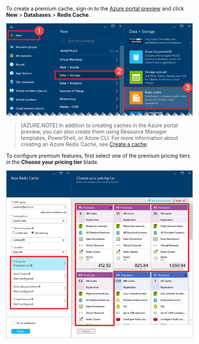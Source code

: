 To create a premium cache, sign-in to the [Azure portal preview](https://portal.azure.cn) and click **New** > **Databases** > **Redis Cache**.

![Create cache](./media/redis-cache-premium-create/redis-cache-new-cache-menu.png)

> [AZURE.NOTE]
> In addition to creating caches in the Azure portal preview, you can also create them using Resource Manager templates, PowerShell, or Azure CLI. For more information about creating an Azure Redis Cache, see [Create a cache](/documentation/articles/cache-dotnet-how-to-use-azure-redis-cache/#create-a-cache).
> 
> 

To configure premium features, first select one of the premium pricing tiers in the **Choose your pricing tier** blade.

![Choose your pricing tier](./media/redis-cache-premium-create/redis-cache-premium-pricing-tier.png)